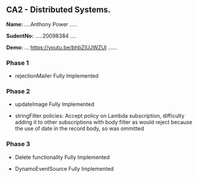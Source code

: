 ## CA2 - Distributed Systems.

__Name:__ ....Anthony Power .....

__SudentNo:__ .....20098384 ....

__Demo:__ ... https://youtu.be/bhbZIUJWZUI ......

### Phase 1

+ rejectionMailer Fully Implemented

### Phase 2

+ updateImage Fully Implemented

+ stringFilter policies: Accept policy on Lambda subscription, difficulty adding it to other subscriptions with body filter as
would reject because the use of date in the record body, so was ommitted

### Phase 3

+ Delete functionality Fully Implemented

+ DynamoEventSource Fully Implemented

